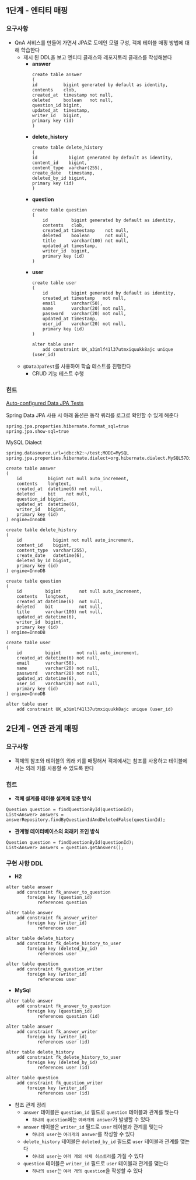 ## 1단계 - 엔티티 매핑

### 요구사항

* QnA 서비스를 만들어 가면서 JPA로 도메인 모델 구성, 객체 테이블 매핑 방법에 대해 학습한다
    * 제시 된 DDL을 보고 엔티티 클래스와 레포지토리 클래스를 작성해본다
        * **answer**
          ```
          create table answer
          (
          id          bigint generated by default as identity,
          contents    clob,
          created_at  timestamp not null,
          deleted     boolean   not null,
          question_id bigint,
          updated_at  timestamp,
          writer_id   bigint,
          primary key (id)
          )

        * **delete_history**
          ```
          create table delete_history
          (
          id            bigint generated by default as identity,
          content_id    bigint,
          content_type  varchar(255),
          create_date   timestamp,
          deleted_by_id bigint,
          primary key (id)
          )

        * **question**
          ```
          create table question
          (
              id         bigint generated by default as identity,
              contents   clob,
              created_at timestamp    not null,
              deleted    boolean      not null,
              title      varchar(100) not null,
              updated_at timestamp,
              writer_id  bigint,
              primary key (id)
          )
        * **user**
           ```
           create table user
           (
               id         bigint generated by default as identity,
               created_at timestamp   not null,
               email      varchar(50),
               name       varchar(20) not null,
               password   varchar(20) not null,
               updated_at timestamp,
               user_id    varchar(20) not null,
               primary key (id)
           )
               
           alter table user
               add constraint UK_a3imlf41l37utmxiquukk8ajc unique (user_id)

    * ```@DataJpaTest```를 사용하여 학습 테스트를 진행한다
        * CRUD 기능 테스트 수행

### 힌트

[Auto-configured Data JPA Tests](https://docs.spring.io/spring-boot/docs/current/reference/htmlsingle/#features.testing.spring-boot-applications.autoconfigured-spring-data-jpa)

Spring Data JPA 사용 시 아래 옵션은 동작 쿼리를 로그로 확인할 수 있게 해준다

```
spring.jpa.properties.hibernate.format_sql=true
spring.jpa.show-sql=true
```

MySQL Dialect

```
spring.datasource.url=jdbc:h2:~/test;MODE=MySQL
spring.jpa.properties.hibernate.dialect=org.hibernate.dialect.MySQL57Dialect
```

```
create table answer
(
    id          bigint not null auto_increment,
    contents    longtext,
    created_at  datetime(6) not null,
    deleted     bit    not null,
    question_id bigint,
    updated_at  datetime(6),
    writer_id   bigint,
    primary key (id)
) engine=InnoDB

create table delete_history
(
    id            bigint not null auto_increment,
    content_id    bigint,
    content_type  varchar(255),
    create_date   datetime(6),
    deleted_by_id bigint,
    primary key (id)
) engine=InnoDB

create table question
(
    id         bigint       not null auto_increment,
    contents   longtext,
    created_at datetime(6)  not null,
    deleted    bit          not null,
    title      varchar(100) not null,
    updated_at datetime(6),
    writer_id  bigint,
    primary key (id)
) engine=InnoDB

create table user
(
    id         bigint      not null auto_increment,
    created_at datetime(6) not null,
    email      varchar(50),
    name       varchar(20) not null,
    password   varchar(20) not null,
    updated_at datetime(6),
    user_id    varchar(20) not null,
    primary key (id)
) engine=InnoDB

alter table user
    add constraint UK_a3imlf41l37utmxiquukk8ajc unique (user_id)
```

## 2단계 - 연관 관계 매핑

### 요구사항

* 객체의 참조와 테이블의 외래 키를 매핑해서 객체에서는 참조를 사용하고 테이블에서는 외래 키를 사용할 수 있도록 한다

### 힌트

* **객체 설계를 테이블 설계에 맞춘 방식**

```
Question question = findQuestionById(questionId);
List<Answer> answers = answerRepository.findByQuestionIdAndDeletedFalse(questionId);
```

* **관계형 데이터베이스의 외래키 조인 방식**

```
Question question = findQuestionById(questionId);
List<Answer> answers = question.getAnswers();
```

### 구현 사항 DDL

* **H2**

```
alter table answer
    add constraint fk_answer_to_question
        foreign key (question_id)
            references question

alter table answer
    add constraint fk_answer_writer
        foreign key (writer_id)
            references user

alter table delete_history
    add constraint fk_delete_history_to_user
        foreign key (deleted_by_id)
            references user

alter table question
    add constraint fk_question_writer
        foreign key (writer_id)
            references user
```

* **MySql**

```
alter table answer
    add constraint fk_answer_to_question
        foreign key (question_id)
            references question (id)

alter table answer
    add constraint fk_answer_writer
        foreign key (writer_id)
            references user (id)

alter table delete_history
    add constraint fk_delete_history_to_user
        foreign key (deleted_by_id)
            references user (id)

alter table question
    add constraint fk_question_writer
        foreign key (writer_id)
            references user (id)
```
* 참조 관계 정리
  * ```answer``` 테이블은 ```question_id``` 필드로 ```question``` 테이블과 관계를 맺는다
    * ```하나의 question```에는 ```여러개의 answer```가 발생할 수 있다
  * ```answer``` 테이블은 ```writer_id``` 필드로 ```user``` 테이블과 관계를 맺는다
    * ```하나의 user```는 ```여러개의 answer```를 작성할 수 있다
  * ```delete_history``` 테이블은 ```deleted_by_id``` 필드로 ```user``` 테이블과 관계를 맺는다
    * ```하나의 user```는 ```여러 개의 삭제 히스토리```를 가질 수 있다
  * ```question``` 테이블은 ```writer_id``` 필드로 ```user``` 테이블과 관계를 맺는다
    * ```하나의 user```는 ```여러 개의 question```을 작성할 수 있다